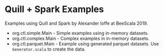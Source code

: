 # Quill + Spark Examples
Examples using Quill and Spark by Alexander Ioffe at BeeScala 2019.

 - org.ctl.simple.Main - Simple examples using in-memory datasets.
 - org.ctl.complex.Main - Complex examples in in-memory datasets.
 - org.ctl.parquet.Main - Example using generated parquet datasets. Use `Generator.scala`
 to create the data.